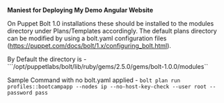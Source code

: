 **Maniest for Deploying My Demo Angular Website**

On Puppet Bolt 1.0 installations these should be installed to the modules directory under Plans/Templates accordingly. The default plans directory can be modified by using a bolt.yaml configuration files (https://puppet.com/docs/bolt/1.x/configuring_bolt.html). 

By Default the directory is - 
```/opt/puppetlabs/bolt/lib/ruby/gems/2.5.0/gems/bolt-1.0.0/modules``

Sample Command with no bolt.yaml applied - 
```bolt plan run profiles::bootcampapp --nodes ip --no-host-key-check --user root --password pass```

